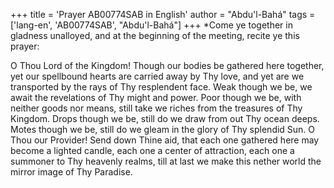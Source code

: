 +++
title = 'Prayer AB00774SAB in English'
author = "Abdu'l-Bahá"
tags = ['lang-en', 'AB00774SAB', "Abdu'l-Bahá"]
+++
*Come ye together in gladness unalloyed, and at the beginning of the meeting, recite ye this prayer:



O Thou Lord of the Kingdom!  Though our bodies be gathered here together, yet our spellbound hearts are carried away by Thy love, and yet are we transported by the rays of Thy resplendent face.  Weak though we be, we await the revelations of Thy might and power.  Poor though we be, with neither goods nor means, still take we riches from the treasures of Thy Kingdom.  Drops though we be, still do we draw from out Thy ocean deeps.  Motes though we be, still do we gleam in the glory of Thy splendid Sun.
O Thou our Provider!  Send down Thine aid, that each one gathered here may become a lighted candle, each one a center of attraction, each one a summoner to Thy heavenly realms, till at last we make this nether world the mirror image of Thy Paradise.
